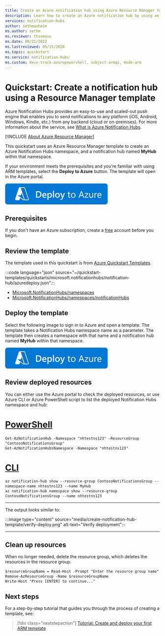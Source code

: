 ```yaml
---
title: Create an Azure notification hub using Azure Resource Manager template
description: Learn how to create an Azure notification hub by using an Azure Resource Manager template (ARM template).
services: notification-hubs
author: sethmanheim
ms.author: sethm
ms.reviewer: thsomasu
ms.date: 09/21/2022
ms.lastreviewed: 05/15/2020
ms.topic: quickstart
ms.service: notification-hubs
ms.custom: devx-track-azurepowershell, subject-armqs, mode-arm
---
```


# Quickstart: Create a notification hub using a Resource Manager template

Azure Notification Hubs provides an easy-to-use and scaled-out push engine that enables you to send notifications to any platform (iOS, Android, Windows, Kindle, etc.) from any backend (cloud or on-premises). For more information about the service, see [What is Azure Notification Hubs](notification-hubs-push-notification-overview.md).

[!INCLUDE [About Azure Resource Manager](../../includes/resource-manager-quickstart-introduction.md)]

This quickstart uses an Azure Resource Manager template to create an Azure Notification Hubs namespace, and a notification hub named **MyHub** within that namespace.

If your environment meets the prerequisites and you're familiar with using ARM templates, select the **Deploy to Azure** button. The template will open in the Azure portal.

[![Deploy to Azure](../media/template-deployments/deploy-to-azure.svg)](https://portal.azure.com/#create/Microsoft.Template/uri/https%3A%2F%2Fraw.githubusercontent.com%2FAzure%2Fazure-quickstart-templates%2Fmaster%2Fquickstarts%2Fmicrosoft.notificationhubs%2Fnotification-hub%2Fazuredeploy.json)

## Prerequisites

If you don't have an Azure subscription, create a [free](https://azure.microsoft.com/free/) account before you begin.

## Review the template

The template used in this quickstart is from [Azure Quickstart Templates](https://azure.microsoft.com/resources/templates/notification-hub/).

:::code language="json" source="~/quickstart-templates/quickstarts/microsoft.notificationhubs/notification-hub/azuredeploy.json":::

* [Microsoft.NotificationHubs/namespaces](/azure/templates/microsoft.notificationhubs/namespaces)
* [Microsoft.NotificationHubs/namespaces/notificationHubs](/azure/templates/microsoft.notificationhubs/namespaces/notificationhubs)

## Deploy the template

Select the following image to sign in to Azure and open a template. The template takes a Notification Hubs namespace name as a parameter. The template then creates a namespace with that name and a notification hub named **MyHub** within that namespace.

[![Deploy to Azure](../media/template-deployments/deploy-to-azure.svg)](https://portal.azure.com/#create/Microsoft.Template/uri/https%3A%2F%2Fraw.githubusercontent.com%2FAzure%2Fazure-quickstart-templates%2Fmaster%2Fquickstarts%2Fmicrosoft.notificationhubs%2Fnotification-hub%2Fazuredeploy.json)

## Review deployed resources

You can either use the Azure portal to check the deployed resources, or use Azure CLI or Azure PowerShell script to list the deployed Notification Hubs namespace and hub:

# [PowerShell](#tab/PowerShell)

```azurepowershell-interactive
Get-AzNotificationHub -Namespace "nhtestns123" -ResourceGroup "ContosoNotificationsGroup"
Get-AzNotificationHubsNamespace -Namespace "nhtestns123"
```

# [CLI](#tab/CLI)

```azurecli-interactive
az notification-hub show --resource-group ContosoNotificationsGroup --namespace-name nhtestns123 --name MyHub
az notification-hub namespace show --resource-group ContosoNotificationsGroup --name nhtestns123
```

---

The output looks similar to:

:::image type="content" source="media/create-notification-hub-template/verify-deploy.png" alt-text="Verify deployment":::

---

## Clean up resources

When no longer needed, delete the resource group, which deletes the resources in the resource group.

```azurepowershell-interactive
$resourceGroupName = Read-Host -Prompt "Enter the resource group name"
Remove-AzResourceGroup -Name $resourceGroupName
Write-Host "Press [ENTER] to continue..."
```

## Next steps

For a step-by-step tutorial that guides you through the process of creating a template, see:

> [!div class="nextstepaction"]
> [Tutorial: Create and deploy your first ARM template](../azure-resource-manager/templates/template-tutorial-create-first-template.md)
